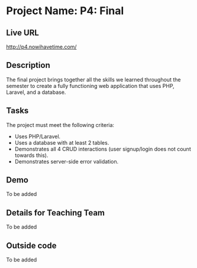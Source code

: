 ﻿# Project Name: P4: Final

## Live URL
http://p4.nowihavetime.com/

## Description
The final project brings together all the skills we learned throughout the semester to create a fully functioning web application that uses PHP, Laravel, and a database.

## Tasks
The project must meet the following criteria:

- Uses PHP/Laravel.
- Uses a database with at least 2 tables. 
- Demonstrates all 4 CRUD interactions (user signup/login does not count towards this).
- Demonstrates server-side error validation.

## Demo
To be added


## Details for Teaching Team
To be added 


## Outside code
To be added
